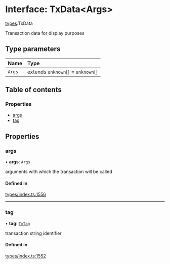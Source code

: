 # Interface: TxData<Args\>

[types](../wiki/types).TxData

Transaction data for display purposes

## Type parameters

| Name | Type |
| :------ | :------ |
| `Args` | extends `unknown`[] = `unknown`[] |

## Table of contents

### Properties

- [args](../wiki/types.TxData#args)
- [tag](../wiki/types.TxData#tag)

## Properties

### args

• **args**: `Args`

arguments with which the transaction will be called

#### Defined in

[types/index.ts:1556](https://github.com/PolymeshAssociation/polymesh-sdk/blob/16e8c2ca/src/types/index.ts#L1556)

___

### tag

• **tag**: [`TxTag`](../wiki/generated.types#txtag)

transaction string identifier

#### Defined in

[types/index.ts:1552](https://github.com/PolymeshAssociation/polymesh-sdk/blob/16e8c2ca/src/types/index.ts#L1552)
